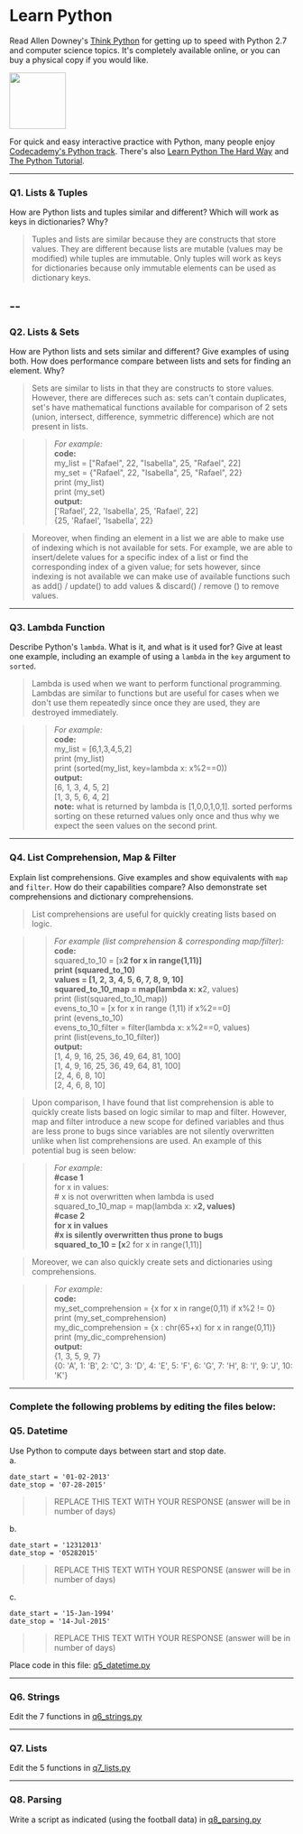 # Learn Python

Read Allen Downey's [Think Python](http://www.greenteapress.com/thinkpython/) for getting up to speed with Python 2.7 and computer science topics. It's completely available online, or you can buy a physical copy if you would like.

<a href="http://www.greenteapress.com/thinkpython/"><img src="img/think_python.png" style="width: 100px;" target="_blank"></a>

For quick and easy interactive practice with Python, many people enjoy [Codecademy's Python track](http://www.codecademy.com/en/tracks/python). There's also [Learn Python The Hard Way](http://learnpythonthehardway.org/book/) and [The Python Tutorial](https://docs.python.org/2/tutorial/).

---

### Q1. Lists &amp; Tuples

How are Python lists and tuples similar and different? Which will work as keys in dictionaries? Why?

> Tuples and lists are similar because they are constructs that store values. They are different because lists are mutable (values may be modified) while tuples are immutable. Only tuples will work as keys for dictionaries because only immutable elements can be used as dictionary keys.

--
-
### Q2. Lists &amp; Sets

How are Python lists and sets similar and different? Give examples of using both. How does performance compare between lists and sets for finding an element. Why?

> Sets are similar to lists in that they are constructs to store values. However, there are differeces such as: sets can't contain duplicates, set's have mathematical functions available for comparison of 2 sets (union, intersect, difference, symmetric difference) which are not present in lists.

>>*For example:*   
   **code:**  
          my_list = ["Rafael", 22, "Isabella", 25, "Rafael", 22]  
    	  my_set = {"Rafael", 22, "Isabella", 25, "Rafael", 22}  
	  print (my_list)  
	  print (my_set)  	  
   **output:**   
            ['Rafael', 22, 'Isabella', 25, 'Rafael', 22]  
            {25, 'Rafael', 'Isabella', 22}  

> Moreover, when finding an element in a list we are able to make use of indexing which is not available for sets. For example, we are able to insert/delete values for a specific index of a list or find the corresponding index of a given value; for sets however, since indexing is not available we can make use of available functions such as add() / update() to add values & discard() / remove () to remove values.
---

### Q3. Lambda Function

Describe Python's `lambda`. What is it, and what is it used for? Give at least one example, including an example of using a `lambda` in the `key` argument to `sorted`.

> Lambda is used when we want to perform functional programming. Lambdas are similar to functions but are useful for cases when we don't use them repeatedly since once they are used, they are destroyed immediately.

>>*For example:*  
    **code:**  
          my_list = [6,1,3,4,5,2]  
          print (my_list)  
	  print (sorted(my_list, key=lambda x: x%2==0))  
    **output:**  
	    [6, 1, 3, 4, 5, 2]  
            [1, 3, 5, 6, 4, 2]    
    **note:** what is returned by lambda is [1,0,0,1,0,1]. sorted performs sorting on these returned values only once and thus why we expect the seen values on the second print. 

---

### Q4. List Comprehension, Map &amp; Filter

Explain list comprehensions. Give examples and show equivalents with `map` and `filter`. How do their capabilities compare? Also demonstrate set comprehensions and dictionary comprehensions.

> List comprehensions are useful for quickly creating lists based on logic.

>>*For example (list comprehension & corresponding map/filter):*   
    **code:**    
          squared_to_10 = [x**2 for x in range(1,11)]  
          print (squared_to_10)  
	  values = [1, 2, 3, 4, 5, 6, 7, 8, 9, 10]  
	  squared_to_10_map = map(lambda x: x**2, values)  
	  print (list(squared_to_10_map))  
	  evens_to_10 = [x for x in range (1,11) if x%2==0]  
	  print (evens_to_10)  
	  evens_to_10_filter = filter(lambda x: x%2==0, values)  
	  print (list(evens_to_10_filter))  
    **output:**    
            [1, 4, 9, 16, 25, 36, 49, 64, 81, 100]  
    	    [1, 4, 9, 16, 25, 36, 49, 64, 81, 100]  
	    [2, 4, 6, 8, 10]  
	    [2, 4, 6, 8, 10]  

>Upon comparison, I have found that list comprehension is able to quickly create lists based on logic similar to map and filter. However, map and filter introduce a new scope for defined variables and thus are less prone to bugs since variables are not silently overwritten unlike when list comprehensions are used. An example of this potential bug is seen below:

>>*For example:*   
    __#case 1__    
    for x in values:  
    	# x is not overwritten when lambda is used  
    	squared_to_10_map = map(lambda x: x**2, values)  
    __#case 2__   
    for x in values  
    	#x is silently overwritten thus prone to bugs  
    	squared_to_10 = [x**2 for x in range(1,11)]

>Moreover, we can also quickly create sets and dictionaries using comprehensions.

>>*For example:*  
	**code:**  
	      my_set_comprehension = {x for x in range(0,11) if x%2 != 0}  
	      print (my_set_comprehension)  
	      my_dic_comprehension = {x : chr(65+x) for x in range(0,11)}  
	      print (my_dic_comprehension)  
	**output:**    
	{1, 3, 5, 9, 7}  
	       {0: 'A', 1: 'B', 2: 'C', 3: 'D', 4: 'E', 5: 'F', 6: 'G', 7: 'H', 8: 'I', 9: 'J', 10: 'K'}   


---

### Complete the following problems by editing the files below:

### Q5. Datetime
Use Python to compute days between start and stop date.   
a.  

```
date_start = '01-02-2013'    
date_stop = '07-28-2015'
```

>> REPLACE THIS TEXT WITH YOUR RESPONSE (answer will be in number of days)

b.  
```
date_start = '12312013'  
date_stop = '05282015'  
```

>> REPLACE THIS TEXT WITH YOUR RESPONSE (answer will be in number of days)

c.  
```
date_start = '15-Jan-1994'      
date_stop = '14-Jul-2015'  
```

>> REPLACE THIS TEXT WITH YOUR RESPONSE  (answer will be in number of days)

Place code in this file: [q5_datetime.py](python/q5_datetime.py)

---

### Q6. Strings
Edit the 7 functions in [q6_strings.py](python/q6_strings.py)

---

### Q7. Lists
Edit the 5 functions in [q7_lists.py](python/q7_lists.py)

---

### Q8. Parsing
Write a script as indicated (using the football data) in [q8_parsing.py](python/q8_parsing.py)





